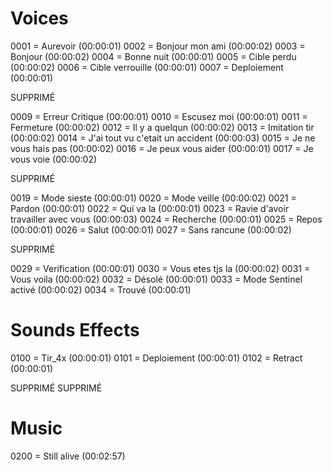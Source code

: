 # Voices
0001 = Aurevoir (00:00:01)
0002 = Bonjour mon ami (00:00:02)
0003 = Bonjour (00:00:02)
0004 = Bonne nuit (00:00:01)
0005 = Cible perdu (00:00:02)
0006 = Cible verrouille (00:00:01)
0007 = Deploiement (00:00:01)
<!-- 0008 = Désolé (00:00:01) --> SUPPRIMÉ
0009 = Erreur Critique (00:00:01)
0010 = Escusez moi (00:00:01)
0011 = Fermeture (00:00:02)
0012 = Il y a quelqun (00:00:02)
0013 = Imitation tir (00:00:02)
0014 = J'ai tout vu c'etait un accident (00:00:03)
0015 = Je ne vous hais pas (00:00:02)
0016 = Je peux vous aider (00:00:01)
0017 = Je vous voie (00:00:02)
<!-- 0018 = Mode Sentinel activé (00:00:01) --> SUPPRIMÉ
0019 = Mode sieste (00:00:01)
0020 = Mode veille (00:00:02)
0021 = Pardon (00:00:01)
0022 = Qui va la (00:00:01)
0023 = Ravie d'avoir travailler avec vous (00:00:03)
0024 = Recherche (00:00:01)
0025 = Repos (00:00:01)
0026 = Salut (00:00:01)
0027 = Sans rancune (00:00:02)
<!-- 0028 = Trouvé (00:00:01) --> SUPPRIMÉ
0029 = Verification (00:00:01)
0030 = Vous etes tjs la (00:00:02)
0031 = Vous voila (00:00:02)
0032 = Désolé (00:00:01)
0033 = Mode Sentinel activé (00:00:02)
0034 = Trouvé (00:00:01)

# Sounds Effects
0100 = Tir_4x (00:00:01)
0101 = Deploiement (00:00:01)
0102 = Retract (00:00:01)
<!-- 0103 = Alert (00:00:01) --> SUPPRIMÉ
<!-- 0104 = Deploy (00:00:01) --> SUPPRIMÉ

# Music
0200 = Still alive (00:02:57)
